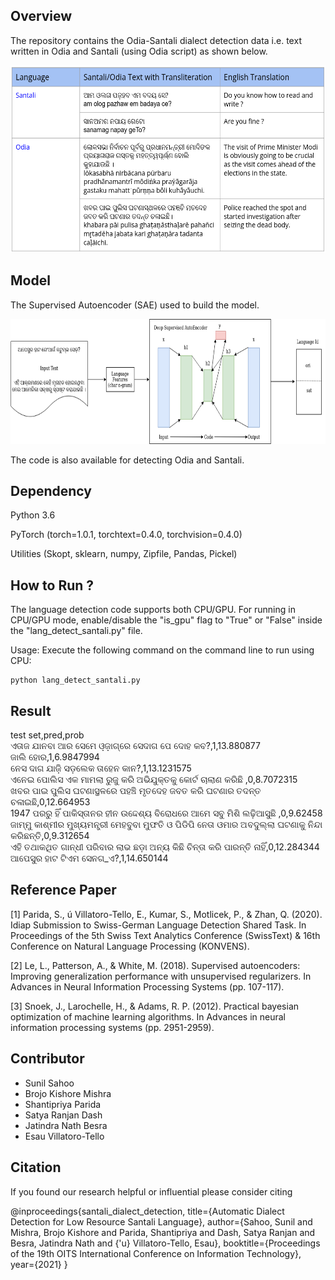 Overview
---------

The repository contains the Odia-Santali dialect detection data i.e. text written in Odia and Santali (using Odia script) as shown below. 

<p align="center">
  <img src="santali_sample.png" width="600" height="300">
</p>

Model
-------
The Supervised Autoencoder (SAE) used to build the model.

<p align="center">
  <img src="santali.png" width="800" height="200">
</p>

The code is also available for detecting Odia and Santali.  


Dependency
----------

Python 3.6

PyTorch (torch=1.0.1, torchtext=0.4.0, torchvision=0.4.0)

Utilities (Skopt, sklearn, numpy, Zipfile, Pandas, Pickel) 

How to Run ?
-------------
The language detection code supports both CPU/GPU. For running in CPU/GPU mode, enable/disable the "is_gpu" flag to "True" or "False" inside the "lang_detect_santali.py" file. 

Usage: Execute the following command on the command line to run using CPU:
```
python lang_detect_santali.py
```

Result
-------
test set,pred,prob  
ଏତାଜ ଯାନବା ଆର ସେମେ ଓ଼ଜ଼ାଗ୍ରେ ସେଦାଗ ପେ ଦୋହ କବ?,1,13.880877  
ଜାଲି ହୋର,1,6.9847994  
ନେସ ଦାଗ ଯାଜ଼ି ସଡ଼ଲେକ ତାହେନ କାନ?,1,13.1231575  
ଏନେଇ ପୋଲିସ ଏକ ମାମଲା ରୁଜୁ କରି ଅଭିଯୁକ୍ତକୁ କୋର୍ଟ ଚାଲାଣ କରିଛି ,0,8.7072315  
ଖବର ପାଇ ପୁଲିସ ଘଟଣାସ୍ଥଳରେ ପହଞ୍ଚି ମୃତଦେହ ଜବତ କରି ଘଟଣାର ତଦନ୍ତ ଚଳାଇଛି,0,12.664953  
1947 ପରରୁ ହିଁ ପାକିସ୍ତାନର ହୀନ ଉଦ୍ଦେଶ୍ୟ ବିରୋଧରେ ଆମେ ସବୁ ମିଶି ଲଢ଼ିଆସୁଛି ,0,9.62458  
ଜାମ୍ମୁ କାଶ୍ମୀର ମୁଖ୍ୟମନ୍ତ୍ରୀ ମେହବୁବା ମୁଫତି ଓ ପିଡିପି ନେତା ଓମାର ଅବଦୁଲ୍ଲା ଘଟଣାକୁ ନିନ୍ଦା କରିଛନ୍ତି,0,9.312654  
ଏହି ତଥାକଥିତ ଗାନ୍ଧୀ ପରିବାର ଲାଭ ଛଡ଼ା ଅନ୍ୟ କିଛି ଚିନ୍ତା କରି ପାରନ୍ତି ନାହିଁ,0,12.284344  
ଆପେସୁର ହାଟ ଟିଏମ  ସେନଗ_ଏ?,1,14.650144  


Reference Paper
---------------

[1] Parida, S., ú Villatoro-Tello, E., Kumar, S., Motlicek, P., & Zhan, Q. (2020). Idiap Submission to Swiss-German Language Detection Shared Task. In Proceedings of the 5th Swiss Text Analytics Conference (SwissText) & 16th Conference on Natural Language Processing (KONVENS).

[2] Le, L., Patterson, A., & White, M. (2018). Supervised autoencoders: Improving generalization performance with unsupervised regularizers. In Advances in Neural Information Processing Systems (pp. 107-117).

[3] Snoek, J., Larochelle, H., & Adams, R. P. (2012). Practical bayesian optimization of machine learning algorithms. In Advances in neural information processing systems (pp. 2951-2959).

Contributor
------------
- Sunil Sahoo
- Brojo Kishore Mishra
- Shantipriya Parida
- Satya Ranjan Dash
- Jatindra Nath Besra
- Esau Villatoro-Tello 

Citation
--------

If you found our research helpful or influential please consider citing

@inproceedings{santali_dialect_detection,
  title={Automatic Dialect Detection for Low Resource Santali Language},
  author={Sahoo, Sunil and Mishra, Brojo Kishore and Parida, Shantipriya and Dash, Satya Ranjan and Besra, Jatindra Nath and {\'u} Villatoro-Tello, Esau},
  booktitle={Proceedings of the 19th OITS International Conference on Information Technology},
  year={2021}
}
